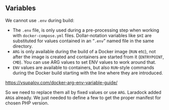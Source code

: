 ## Variables

We cannot use `.env` during build:

- The `.env` file, is only used during a pre-processing step when working with `docker-compose.yml` files. Dollar-notation variables like `$HI` are substituted for values contained in an “`.env`” named file in the same directory.
- `ARG` is only available during the build of a Docker image (`RUN` etc), not after the image is created and containers are started from it (`ENTRYPOINT`, `CMD`). You can use ARG values to set ENV values to work around that.
- `ENV` values are available to containers, but also `RUN`-style commands during the Docker build starting with the line where they are introduced.

https://vsupalov.com/docker-arg-env-variable-guide/

So we need to replace them all by fixed values or use `ARG`. Laradock added `ARG`s already. We just needed to define a few to get the proper manifest for chosen PHP version.